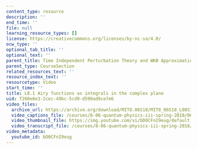 ```yaml
---
content_type: resource
description: ''
end_time: ''
file: null
learning_resource_types: []
license: https://creativecommons.org/licenses/by-nc-sa/4.0/
ocw_type: ''
optional_tab_title: ''
optional_text: ''
parent_title: Time Independent Perturbation Theory and WKB Approximation
parent_type: CourseSection
related_resources_text: ''
resource_index_text: ''
resourcetype: Video
start_time: ''
title: L8.1 Airy functions as integrals in the complex plane
uid: f260e0e3-2cec-49bc-5cd9-d599ad9ce7e6
video_files:
  archive_url: https://archive.org/download/MIT8.06S18/MIT8_06S18_L08S1_300k.mp4
  video_captions_file: /courses/8-06-quantum-physics-iii-spring-2018/06a6f88e36285a109e96ea155ec97a33_bD0CFnI9eug.vtt
  video_thumbnail_file: https://img.youtube.com/vi/bD0CFnI9eug/default.jpg
  video_transcript_file: /courses/8-06-quantum-physics-iii-spring-2018/fae624d468be0e1600498e080e58d6da_bD0CFnI9eug.pdf
video_metadata:
  youtube_id: bD0CFnI9eug
---
```

